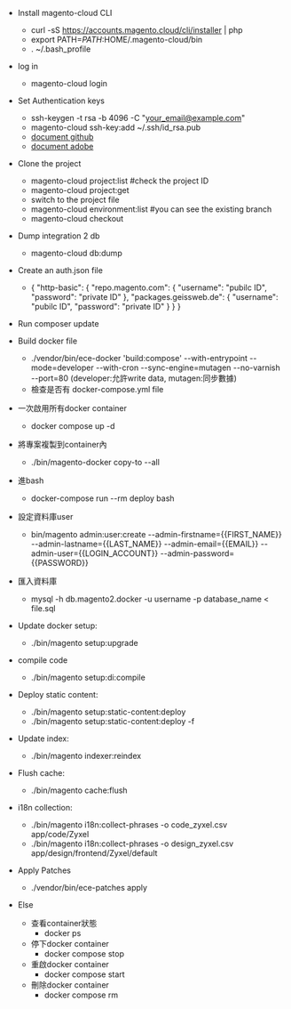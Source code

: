 * Install magento-cloud CLI

  * curl -sS https://accounts.magento.cloud/cli/installer | php
  * export PATH=$PATH:$HOME/.magento-cloud/bin
  * . ~/.bash_profile
  
* log in
  * magento-cloud login

* Set Authentication keys
  *  ssh-keygen -t rsa -b 4096 -C "your_email@example.com"
  *  magento-cloud ssh-key:add ~/.ssh/id_rsa.pub
  *  [document github](https://docs.github.com/en/authentication/connecting-to-github-with-ssh/generating-a-new-ssh-key-and-adding-it-to-the-ssh-agent?platform=linux)
  * [document adobe](https://experienceleague.adobe.com/docs/commerce-cloud-service/user-guide/develop/authentication-keys.html?lang=en#composer-auth-environment-variable)

* Clone the project
  * magento-cloud project:list  #check the project ID
  * magento-cloud project:get <project-ID> 
  * switch to the project file
  * magento-cloud environment:list  #you can see the existing branch
  * magento-cloud checkout <branch-ID>
 
* Dump integration 2 db
  * magento-cloud db:dump
 
* Create an auth.json file 
  * {
    "http-basic": {
        "repo.magento.com": {
            "username": "pubilc ID",
            "password": "private ID"
        },
        "packages.geissweb.de": {
            "username": "pubilc ID",
            "password": "private ID" } } }
* Run composer update
 
* Build docker file 
  * ./vendor/bin/ece-docker 'build:compose' --with-entrypoint --mode=developer --with-cron --sync-engine=mutagen --no-varnish --port=80 
     (developer:允許write data, mutagen:同步數據)
  * 檢查是否有 docker-compose.yml file
 
* 一次啟用所有docker container
  * docker compose up -d
 
* 將專案複製到container內
  * ./bin/magento-docker copy-to --all
* 進bash 
  * docker-compose run --rm deploy bash
* 設定資料庫user
  * bin/magento admin:user:create --admin-firstname={{FIRST_NAME}} --admin-lastname={{LAST_NAME}} --admin-email={{EMAIL}} --admin-user={{LOGIN_ACCOUNT}} --admin-password={{PASSWORD}}
* 匯入資料庫
  * mysql -h db.magento2.docker -u username -p database_name < file.sql
* Update docker setup:
  * ./bin/magento setup:upgrade
* compile code
  * ./bin/magento setup:di:compile
* Deploy static content:
  * ./bin/magento setup:static-content:deploy
  * ./bin/magento setup:static-content:deploy -f
* Update index:
  * ./bin/magento indexer:reindex
* Flush cache:
  * ./bin/magento cache:flush
* i18n collection:
  * ./bin/magento i18n:collect-phrases -o code_zyxel.csv app/code/Zyxel
  * ./bin/magento i18n:collect-phrases -o design_zyxel.csv app/design/frontend/Zyxel/default

* Apply Patches
  * ./vendor/bin/ece-patches apply
    
* Else
  * 查看container狀態
    * docker ps
  * 停下docker container
    * docker compose stop
  * 重啟docker container
    * docker compose start
  * 刪除docker container
    * docker compose rm
